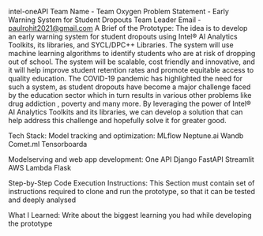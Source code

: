 
intel-oneAPI
Team Name - Team Oxygen
Problem Statement - Early Warning System for Student Dropouts
Team Leader Email - paulrohit2021@gmail.com
A Brief of the Prototype:
The idea is to develop an early warning system for student dropouts using Intel® AI Analytics Toolkits, its libraries, and SYCL/DPC++ Libraries. The system will use machine learning algorithms to identify students who are at risk of dropping out of school. The system will be scalable, cost friendly and innovative, and it will help improve student retention rates and promote equitable access to quality education. The COVID-19 pandemic has highlighted the need for such a system, as student dropouts have become a major challenge faced by the education sector which in turn results in various other problems like drug addiction , poverty and many more. By leveraging the power of Intel® AI Analytics Toolkits and its libraries, we can develop a solution that can help address this challenge and hopefully solve it for greater good.

Tech Stack:
Model tracking and optimization:
MLflow Neptune.ai Wandb Comet.ml Tensorboarda

Modelserving and web app development:
One API Django FastAPI Streamlit AWS Lambda Flask

Step-by-Step Code Execution Instructions:
This Section must contain set of instructions required to clone and run the prototype, so that it can be tested and deeply analysed

What I Learned:
Write about the biggest learning you had while developing the prototype

